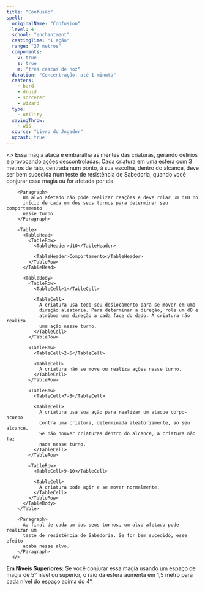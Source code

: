 ```yaml
---
title: "Confusão"
spell:
  originalName: "Confusion"
  level: 4
  school: "enchantment"
  castingTime: "1 ação"
  range: "27 metros"
  components:
    v: true
    s: true
    m: "três cascas de noz"
  duration: "Concentração, até 1 minuto"
  casters:
    - bard
    - druid
    - sorcerer
    - wizard
  type:
    - utility
  savingThrow:
    - wis
  source: "Livro do Jogador"
  upcast: true
---
```


<>
<Paragraph>
Essa magia ataca e embaralha as mentes das criaturas, gerando delírios
e provocando ações descontroladas. Cada criatura em uma esfera com 3
metros de raio, centrada num ponto, à sua escolha, dentro do alcance,
deve ser bem sucedida num teste de resistência de Sabedoria, quando
você conjurar essa magia ou for afetada por ela.
</Paragraph>

        <Paragraph>
          Um alvo afetado não pode realizar reações e deve rolar um d10 no
          início de cada um dos seus turnos para determinar seu comportamento
          nesse turno.
        </Paragraph>

        <Table>
          <TableHead>
            <TableRow>
              <TableHeader>d10</TableHeader>

              <TableHeader>Comportamento</TableHeader>
            </TableRow>
          </TableHead>

          <TableBody>
            <TableRow>
              <TableCell>1</TableCell>

              <TableCell>
                A criatura usa todo seu deslocamento para se mover em uma
                direção aleatória. Para determinar a direção, role um d8 e
                atribua uma direção a cada face do dado. A criatura não realiza
                uma ação nesse turno.
              </TableCell>
            </TableRow>

            <TableRow>
              <TableCell>2-6</TableCell>

              <TableCell>
                A criatura não se move ou realiza ações nesse turno.
              </TableCell>
            </TableRow>

            <TableRow>
              <TableCell>7-8</TableCell>

              <TableCell>
                A criatura usa sua ação para realizar um ataque corpo-acorpo
                contra uma criatura, determinada aleatoriamente, ao seu alcance.
                Se não houver criaturas dentro do alcance, a criatura não faz
                nada nesse turno.
              </TableCell>
            </TableRow>

            <TableRow>
              <TableCell>9-10</TableCell>

              <TableCell>
                A criatura pode agir e se mover normalmente.
              </TableCell>
            </TableRow>
          </TableBody>
        </Table>

        <Paragraph>
          Ao final de cada um dos seus turnos, um alvo afetado pode realizar um
          teste de resistência de Sabedoria. Se for bem sucedido, esse efeito
          acaba nesse alvo.
        </Paragraph>
      </>

**Em Níveis Superiores:** Se você conjurar essa magia usando um espaço de magia de 5° nível ou superior, o raio da esfera aumenta em 1,5 metro para cada nível do espaço acima do 4°.
